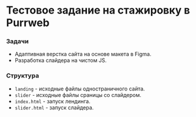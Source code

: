 # Тестовое задание на стажировку в Purrweb

### Задачи

- Адаптивная верстка сайта на основе макета в Figma.
- Разработка слайдера на чистом JS.

### Структура

- `landing` - исходные файлы одностраничного сайта.
- `slider` - исходные файлы сраницы со слайдером.
- `index.html` - запуск лендинга.
- `slider.html` - запуск слайдера.
